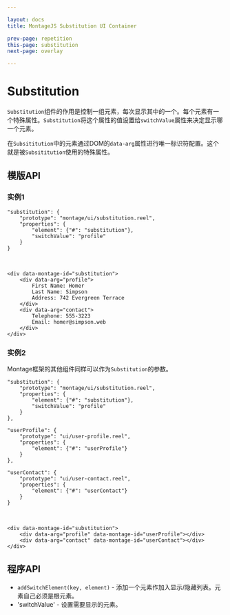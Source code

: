 ```yaml
---

layout: docs
title: MontageJS Substitution UI Container

prev-page: repetition
this-page: substitution
next-page: overlay

---
```


# Substitution

`Substitution`组件的作用是控制一组元素，每次显示其中的一个。每个元素有一个特殊属性。`Substitution`将这个属性的值设置给`switchValue`属性来决定显示哪一个元素。

在`Subsititution`中的元素通过DOM的`data-arg`属性进行唯一标识符配置。这个就是被`Subsititution`使用的特殊属性。

## 模版API

### 实例1

	"substitution": {
	    "prototype": "montage/ui/substitution.reel",
	    "properties": {
	        "element": {"#": "substitution"},
	        "switchValue": "profile"
	    }
	}

&nbsp;

	<div data-montage-id="substitution">
	    <div data-arg="profile">
	        First Name: Homer
	        Last Name: Simpson
	        Address: 742 Evergreen Terrace
	    </div>
	    <div data-arg="contact">
	        Telephone: 555-3223
	        Email: homer@simpson.web
	    </div>
	</div>
	
### 实例2

Montage框架的其他组件同样可以作为`Substitution`的参数。

	"substitution": {
	    "prototype": "montage/ui/substitution.reel",
	    "properties": {
	        "element": {"#": "substitution"},
	        "switchValue": "profile"
	    }
	},

	"userProfile": {
	    "prototype": "ui/user-profile.reel",
	    "properties": {
	        "element": {"#": "userProfile"}
	    }
	},

	"userContact": {
	    "prototype": "ui/user-contact.reel",
	    "properties": {
	        "element": {"#": "userContact"}
	    }
	}
	
&nbsp;

	<div data-montage-id="substitution">
	    <div data-arg="profile" data-montage-id="userProfile"></div>
	    <div data-arg="contact" data-montage-id="userContact"></div>
	</div>
	
## 程序API

* `addSwitchElement(key, element)` - 添加一个元素作加入显示/隐藏列表。元素自己必须是根元素。
* 'switchValue' - 设置需要显示的元素。
